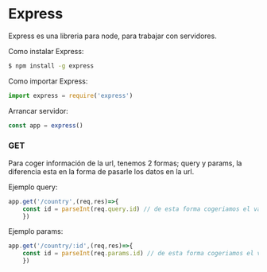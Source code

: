 # Express

Express es una libreria para node, para trabajar con servidores.

Como instalar Express:

```Bash
$ npm install -g express
```

Como importar Express:

```Javascript
import express = require('express')
```

Arrancar servidor:

```Javascript
const app = express()
```

### GET

Para coger información de la url, tenemos 2 formas; query y params, la diferencia esta en la forma de pasarle los datos en la url. 

Ejemplo query:

```Javascript
app.get('/country',(req,res)=>{
    const id = parseInt(req.query.id) // de esta forma cogeriamos el valor del id de una url tal que así: http://www.loquesea.com/contry?id=3
    })
```

Ejemplo params:

```Javascript
app.get('/country/:id',(req,res)=>{
    const id = parseInt(req.params.id) // de esta forma cogeriamos el valor del id de una url tal que así: http://www.loquesea.com/contry/3
    })
```
